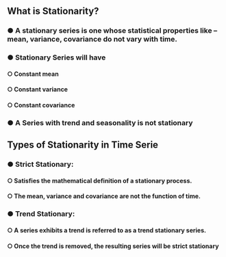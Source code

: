 ## What is Stationarity?

### ● A stationary series is one whose statistical properties like – mean, variance, covariance do not vary with time.

### ● Stationary Series will have 

#### ○ Constant mean 
#### ○ Constant variance
#### ○ Constant covariance

### ● A Series with trend and seasonality is not stationary


## Types of Stationarity in Time Serie

### ● Strict Stationary: 

#### ○ Satisfies the mathematical definition of a stationary process. 
#### ○ The mean, variance and covariance are not the function of time. 

### ● Trend Stationary:

#### ○ A series exhibits a trend is referred to as a trend stationary series. 
#### ○ Once the trend is removed, the resulting series will be strict stationary
